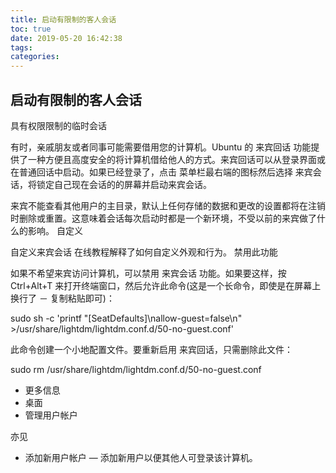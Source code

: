 ```yaml
---
title: 启动有限制的客人会话
toc: true
date: 2019-05-20 16:42:38
tags:
categories:
---
```






## 启动有限制的客人会话　　

具有权限限制的临时会话

有时，亲戚朋友或者同事可能需要借用您的计算机。Ubuntu 的 来宾回话 功能提供了一种方便且高度安全的将计算机借给他人的方式。来宾回话可以从登录界面或在普通回话中启动。如果已经登录了，点击 菜单栏最右端的图标然后选择 来宾会话，将锁定自己现在会话的的屏幕并启动来宾会话。

来宾不能查看其他用户的主目录，默认上任何存储的数据和更改的设置都将在注销时删除或重置。这意味着会话每次启动时都是一个新环境，不受以前的来宾做了什么的影响。
自定义

自定义来宾会话 在线教程解释了如何自定义外观和行为。
禁用此功能

如果不希望来宾访问计算机，可以禁用 来宾会话 功能。如果要这样，按 Ctrl+Alt+T 来打开终端窗口，然后允许此命令(这是一个长命令，即使是在屏幕上换行了 － 复制粘贴即可)：

sudo sh -c 'printf "[SeatDefaults]\nallow-guest=false\n" >/usr/share/lightdm/lightdm.conf.d/50-no-guest.conf'

此命令创建一个小地配置文件。要重新启用 来宾回话，只需删除此文件：

sudo rm /usr/share/lightdm/lightdm.conf.d/50-no-guest.conf
* 更多信息　　
* 桌面　　
* 管理用户帐户

亦见　　
　　
* 添加新用户帐户 — 添加新用户以便其他人可登录该计算机。

